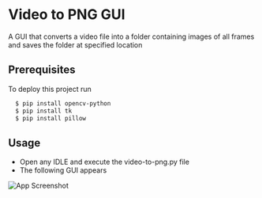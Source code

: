# Video to PNG GUI

A GUI that converts a video file into a folder containing images of all frames and saves the folder at specified location



## Prerequisites

To deploy this project run

```bash
  $ pip install opencv-python
  $ pip install tk
  $ pip install pillow
```


## Usage
- Open any IDLE and execute the video-to-png.py file 
- The following GUI appears

![App Screenshot](https://github.com/vavinash992/Video-to-png-GUI/blob/main/images/image.IR63M1.png)


